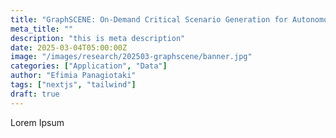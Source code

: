 ```yaml
---
title: "GraphSCENE: On-Demand Critical Scenario Generation for Autonomous Vehicles in Simulation"
meta_title: ""
description: "this is meta description"
date: 2025-03-04T05:00:00Z
image: "/images/research/202503-graphscene/banner.jpg"
categories: ["Application", "Data"]
author: "Efimia Panagiotaki"
tags: ["nextjs", "tailwind"]
draft: true
---
```


Lorem Ipsum
